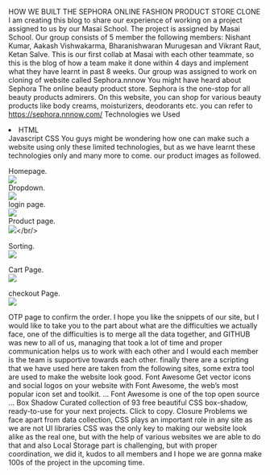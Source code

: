HOW WE BUILT THE SEPHORA ONLINE FASHION PRODUCT STORE CLONE
I am creating this blog to share our experience of working on a project assigned to us by our Masai School. The project is assigned by Masai School.
Our group consists of 5 member the following members:
Nishant Kumar, Aakash Vishwakarma, Bharanishwaran Murugesan and
Vikrant Raut, Ketan Salve.
This is our first collab at Masai with each other teammate, so this is the blog of how a team make it done within 4 days and implement what they have learnt in past 8 weeks.
Our group was assigned to work on cloning of website called Sephora.nnnow
You might have heard about Sephora The online beauty product store. Sephora is the one-stop for all beauty products admirers. On this website, you can shop for various beauty products like body creams, moisturizers, deodorants etc. you can refer to https://sephora.nnnow.com/
Technologies we Used
<li>HTML</li>
Javascript
CSS
You guys might be wondering how one can make such a website using only these limited technologies, but as we have learnt these technologies only and many more to come.
our product images as followed.<br/>

Homepage.<br/>
<img src = "https://miro.medium.com/max/700/0*aht_DZVcyg244WF-.png"/><br/>
Dropdown.<br/>
<img src = "https://miro.medium.com/max/700/0*XUT1yTdCNypCTDwU.png"/><br/>
login page.<br/>
<img src = "https://miro.medium.com/max/700/0*LctDFQ47uhpZ95CC.png"/><br/>
Product page.<br/>
<img src = "https://miro.medium.com/max/700/0*0RYjIXUah7J_yS-3.png"/></br/>

Sorting.<br/>
<img src = "https://miro.medium.com/max/700/0*1EmKCg_aDwOwEcrY.png"/><br/>

Cart Page.<br/>
<img src = "https://miro.medium.com/max/700/0*oDpGwAt7DF0-W7c1.png"/> <br/>

checkout Page.<br/>
<img src = "https://miro.medium.com/max/700/0*JfWrSZLIUJVmeFA5.png"/><br/>

OTP page to confirm the order.
I hope you like the snippets of our site, but I would like to take you to the part about what are the difficulties we actually face, one of the difficulties is to merge all the data together, and GITHUB was new to all of us, managing that took a lot of time and proper communication helps us to work with each other and I would each member is the team is supportive towards each other. finally there are a scripting that we have used here are taken from the following sites,
some extra tool are used to make the website look good.
Font Awesome
Get vector icons and social logos on your website with Font Awesome, the web’s most popular icon set and toolkit. … Font Awesome is one of the top open source …
Box Shadow
Curated collection of 93 free beautiful CSS box-shadow, ready-to-use for your next projects. Click to copy.
Closure
Problems we face apart from data collection, CSS plays an important role in any site as we are not UI libraries CSS was the only key to making our website look alike as the real one, but with the help of various websites we are able to do that and also Local Storage part is challenging, but with proper coordination, we did it, kudos to all members and I hope we are gonna make 100s of the project in the upcoming time.
